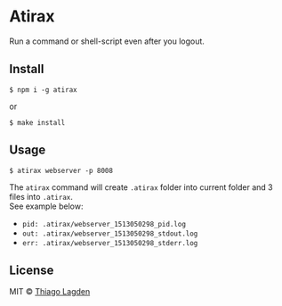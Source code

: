 # Atirax

Run a command or shell-script even after you logout.


## Install

```
$ npm i -g atirax
```

or

```
$ make install
```


## Usage

```
$ atirax webserver -p 8008
```

The `atirax` command will create `.atirax` folder into current folder and 3 files into `.atirax`.  
See example below:

- `pid: .atirax/webserver_1513050298_pid.log`
- `out: .atirax/webserver_1513050298_stdout.log`
- `err: .atirax/webserver_1513050298_stderr.log`


## License

MIT © [Thiago Lagden](http://lagden.in)
